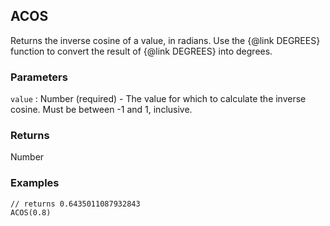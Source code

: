 ## ACOS

Returns the inverse cosine of a value, in radians.
Use the {@link DEGREES} function to convert the result of {@link DEGREES} into degrees.

### Parameters
`value` : Number (required) - The value for which to calculate the inverse cosine. Must be between -1 and 1, inclusive.

### Returns
Number

### Examples
```
// returns 0.6435011087932843
ACOS(0.8)
```